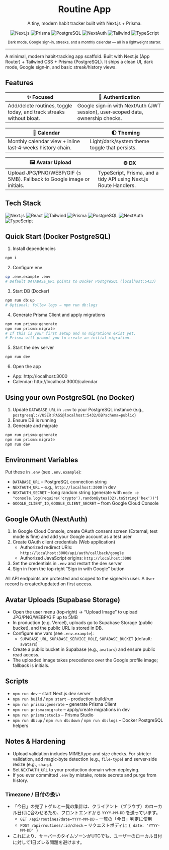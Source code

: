 <div align="center">

  <h1>Routine App</h1>
  <p>A tiny, modern habit tracker built with Next.js + Prisma.</p>

  <p>
    <img alt="Next.js" src="https://img.shields.io/badge/Next.js-14-black?logo=nextdotjs" />
    <img alt="Prisma" src="https://img.shields.io/badge/Prisma-ORM-2D3748?logo=prisma" />
    <img alt="PostgreSQL" src="https://img.shields.io/badge/DB-PostgreSQL-336791?logo=postgresql&logoColor=white" />
    <img alt="NextAuth" src="https://img.shields.io/badge/Auth-NextAuth-3C3C3C?logo=auth0&logoColor=white" />
    <img alt="Tailwind" src="https://img.shields.io/badge/Tailwind-CSS-38B2AC?logo=tailwindcss&logoColor=white" />
    <img alt="TypeScript" src="https://img.shields.io/badge/TypeScript-5.x-3178C6?logo=typescript&logoColor=white" />
  </p>

  <p>
    <sub>Dark mode, Google sign‑in, streaks, and a monthly calendar — all in a lightweight starter.</sub>
  </p>

</div>

---

A minimal, modern habit‑tracking app scaffold. Built with Next.js (App Router) + Tailwind CSS + Prisma (PostgreSQL). It ships a clean UI, dark mode, Google sign‑in, and basic streak/history views.

## Features

| ✨ Focused | 🔐 Authentication |
| --- | --- |
| Add/delete routines, toggle today, and track streaks without bloat. | Google sign‑in with NextAuth (JWT session), user‑scoped data, ownership checks. |

| 📅 Calendar | 🌓 Theming |
| --- | --- |
| Monthly calendar view + inline last‑4‑weeks history chain. | Light/dark/system theme toggle that persists. |

| 🖼️ Avatar Upload | ⚙️ DX |
| --- | --- |
| Upload JPG/PNG/WEBP/GIF (≤ 5MB). Fallback to Google image or initials. | TypeScript, Prisma, and a tidy API using Next.js Route Handlers. |

## Tech Stack

<p>
  <img alt="Next.js" src="https://img.shields.io/badge/Next.js-14-black?logo=nextdotjs" />
  <img alt="React" src="https://img.shields.io/badge/React-18-20232A?logo=react&logoColor=61DAFB" />
  <img alt="Tailwind" src="https://img.shields.io/badge/Tailwind-CSS-38B2AC?logo=tailwindcss&logoColor=white" />
  <img alt="Prisma" src="https://img.shields.io/badge/Prisma-ORM-2D3748?logo=prisma" />
  <img alt="PostgreSQL" src="https://img.shields.io/badge/PostgreSQL-16-336791?logo=postgresql&logoColor=white" />
  <img alt="NextAuth" src="https://img.shields.io/badge/NextAuth-v4-3C3C3C?logo=auth0&logoColor=white" />
  <img alt="TypeScript" src="https://img.shields.io/badge/TypeScript-5.x-3178C6?logo=typescript&logoColor=white" />
</p>

## Quick Start (Docker PostgreSQL)

1) Install dependencies

```bash
npm i
```

2) Configure env

```bash
cp .env.example .env
# Default DATABASE_URL points to Docker PostgreSQL (localhost:5433)
```

3) Start DB (Docker)

```bash
npm run db:up
# Optional: follow logs → npm run db:logs
```

4) Generate Prisma Client and apply migrations

```bash
npm run prisma:generate
npm run prisma:migrate
# If this is your first setup and no migrations exist yet,
# Prisma will prompt you to create an initial migration.
```

5) Start the dev server

```bash
npm run dev
```

6) Open the app

- App: http://localhost:3000
- Calendar: http://localhost:3000/calendar

## Using your own PostgreSQL (no Docker)

1) Update `DATABASE_URL` in `.env` to your PostgreSQL instance (e.g., `postgresql://USER:PASS@localhost:5432/DB?schema=public`)
2) Ensure DB is running
3) Generate and migrate

```bash
npm run prisma:generate
npm run prisma:migrate
npm run dev
```

## Environment Variables

Put these in `.env` (see `.env.example`):

- `DATABASE_URL` – PostgreSQL connection string
- `NEXTAUTH_URL` – e.g., `http://localhost:3000` in dev
- `NEXTAUTH_SECRET` – long random string (generate with `node -e "console.log(require('crypto').randomBytes(32).toString('hex'))"`)
- `GOOGLE_CLIENT_ID`, `GOOGLE_CLIENT_SECRET` – from Google Cloud Console

## Google OAuth (NextAuth)

1) In Google Cloud Console, create OAuth consent screen (External, test mode is fine) and add your Google account as a test user
2) Create OAuth client credentials (Web application)
   - Authorized redirect URIs: `http://localhost:3000/api/auth/callback/google`
   - Authorized JavaScript origins: `http://localhost:3000`
3) Set the credentials in `.env` and restart the dev server
4) Sign in from the top‑right “Sign in with Google” button

All API endpoints are protected and scoped to the signed‑in user. A `User` record is created/updated on first access.

## Avatar Uploads (Supabase Storage)

- Open the user menu (top‑right) → “Upload Image” to upload JPG/PNG/WEBP/GIF up to 5MB
- In production (e.g. Vercel), uploads go to Supabase Storage (public bucket), and the public URL is stored in DB.
- Configure env vars (see `.env.example`):
  - `SUPABASE_URL`, `SUPABASE_SERVICE_ROLE`, `SUPABASE_BUCKET` (default: `avatars`)
- Create a public bucket in Supabase (e.g., `avatars`) and ensure public read access.
- The uploaded image takes precedence over the Google profile image; fallback is initials.

## Scripts

- `npm run dev` – start Next.js dev server
- `npm run build` / `npm start` – production build/run
- `npm run prisma:generate` – generate Prisma Client
- `npm run prisma:migrate` – apply/create migrations in dev
- `npm run prisma:studio` – Prisma Studio
- `npm run db:up` / `npm run db:down` / `npm run db:logs` – Docker PostgreSQL helpers

## Notes & Hardening

- Upload validation includes MIME/type and size checks. For stricter validation, add magic‑byte detection (e.g., `file-type`) and server‑side resize (e.g., `sharp`).
- Set `NEXTAUTH_URL` to your production domain when deploying.
- If you ever committed `.env` by mistake, rotate secrets and purge from history.

### Timezone / 日付の扱い

- 「今日」の完了トグルと一覧の集計は、クライアント（ブラウザ）のローカル日付に合わせるため、フロントエンドから `YYYY-MM-DD` を送っています。
  - `GET /api/routines?date=YYYY-MM-DD` – 一覧の「今日」判定に使用
  - `POST /api/routines/:id/check` – リクエストボディに `{ date: 'YYYY-MM-DD' }`
- これにより、サーバーのタイムゾーンがUTCでも、ユーザーのローカル日付に対して1日ズレる問題を避けます。
